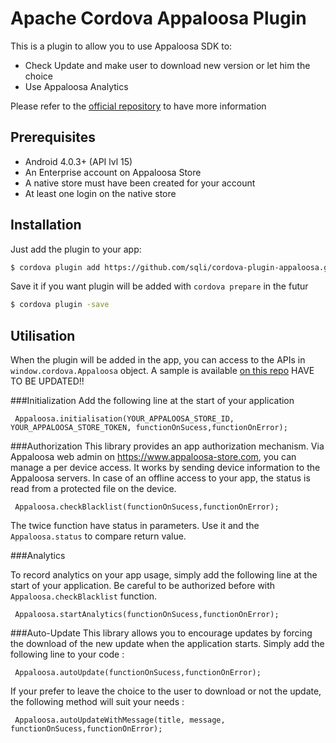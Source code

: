 
# Apache Cordova Appaloosa Plugin 

This is a plugin to allow you to use Appaloosa SDK to:

  - Check Update and make user to download new version or let him the choice
  - Use Appaloosa Analytics

Please refer to the [official repository][repoOfficial] to have more information

## Prerequisites
- Android 4.0.3+ (API lvl 15)
- An Enterprise account on Appaloosa Store
- A native store must have been created for your account
- At least one login on the native store


## Installation
Just add the plugin to your app:

```sh
$ cordova plugin add https://github.com/sqli/cordova-plugin-appaloosa.git
```
Save it if you want plugin will be added with `cordova prepare` in the futur

```sh
$ cordova plugin -save
```
## Utilisation
When the plugin will be added in the app, you can access to the APIs in `window.cordova.Appaloosa` object.
A sample is available [on this repo][repoSample] HAVE TO BE UPDATED!!

###Initialization
Add the following line at the start of your application
```
 Appaloosa.initialisation(YOUR_APPALOOSA_STORE_ID, YOUR_APPALOOSA_STORE_TOKEN, functionOnSucess,functionOnError);
```

###Authorization
This library provides an app authorization mechanism. Via Appaloosa web admin on https://www.appaloosa-store.com, you can manage a per device access. It works by sending device information to the Appaloosa servers. In case of an offline access to your app, the status is read from a protected file on the device.
```
 Appaloosa.checkBlacklist(functionOnSucess,functionOnError);
```
The twice function have status in parameters. Use it and the ``Appaloosa.status`` to compare return value.

###Analytics

To record analytics on your app usage, simply add the following line at the start of your application. Be careful to be authorized before with `Appaloosa.checkBlacklist` function.

```
 Appaloosa.startAnalytics(functionOnSucess,functionOnError);
```
###Auto-Update
This library allows you to encourage updates by forcing the download of the new update when the application starts. Simply add the following line to your code :

```
 Appaloosa.autoUpdate(functionOnSucess,functionOnError);
```
If your prefer to leave the choice to the user to download or not the update, the following method will suit your needs :
```
 Appaloosa.autoUpdateWithMessage(title, message, functionOnSucess,functionOnError);
```


[repoOfficial]: <https://github.com/appaloosa-store/appaloosa-android-tools>
[repoSample]:<https://github.com/appaloosa-store/appaloosa-android-tools>

